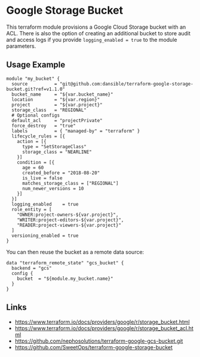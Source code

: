 # Google Storage Bucket


This terraform module provisions a Google Cloud Storage bucket with an ACL. There is also the option of creating an additional bucket to store audit and access logs if you provide `logging_enabled = true` to the module parameters.

## Usage Example

```hcl
module "my_bucket" {
  source          = "git@github.com:dansible/terraform-google-storage-bucket.git?ref=v1.1.0"
  bucket_name     = "${var.bucket_name}"
  location        = "${var.region}"
  project         = "${var.project}"
  storage_class   = "REGIONAL"
  # Optional configs
  default_acl     = "projectPrivate"
  force_destroy   = "true"
  labels          = { "managed-by" = "terraform" }
  lifecycle_rules = [{
    action = [{
      type = "SetStorageClass"
      storage_class = "NEARLINE"
    }]
    condition = [{
      age = 60
      created_before = "2018-08-20"
      is_live = false
      matches_storage_class = ["REGIONAL"]
      num_newer_versions = 10
    }]
  }]
  logging_enabled    = true
  role_entity = [
    "OWNER:project-owners-${var.project}",
    "WRITER:project-editors-${var.project}",
    "READER:project-viewers-${var.project}"
  ]
  versioning_enabled = true
}
```


You can then reuse the bucket as a remote data source:

```hcl
data "terraform_remote_state" "gcs_bucket" {
  backend = "gcs"
  config {
    bucket  = "${module.my_bucket.name}"
  }
}
```


## Links

- https://www.terraform.io/docs/providers/google/r/storage_bucket.html
- https://www.terraform.io/docs/providers/google/r/storage_bucket_acl.html
- https://github.com/nephosolutions/terraform-google-gcs-bucket.git
- https://github.com/SweetOps/terraform-google-storage-bucket

